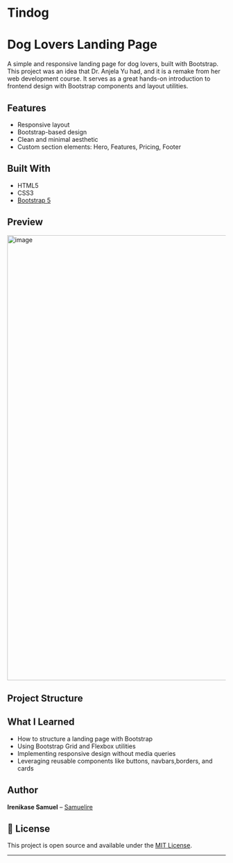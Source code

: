 # Tindog
#  Dog Lovers Landing Page 

A simple and responsive landing page for dog lovers, built with Bootstrap. This project was an idea that Dr. Anjela Yu had, and it is a remake from her web development course. It serves as a great hands-on introduction to frontend design with Bootstrap components and layout utilities. 

##  Features 

- Responsive layout
- Bootstrap-based design
- Clean and minimal aesthetic
- Custom section elements: Hero, Features, Pricing, Footer

##  Built With 

- HTML5
- CSS3
- [Bootstrap 5](https://getbootstrap.com/)

##  Preview 

<img width="1920" height="1024" alt="image" src="https://github.com/user-attachments/assets/3a3fea19-507f-48e5-8956-b58769ee64f4" />


##  Project Structure 


## What I Learned

- How to structure a landing page with Bootstrap
- Using Bootstrap Grid and Flexbox utilities
- Implementing responsive design without media queries
- Leveraging reusable components like buttons, navbars,borders, and cards

##  Author

**Irenikase Samuel** – [Samuelire](https://github.com/Samuelire)

## 📄 License

This project is open source and available under the [MIT License](LICENSE).

---


